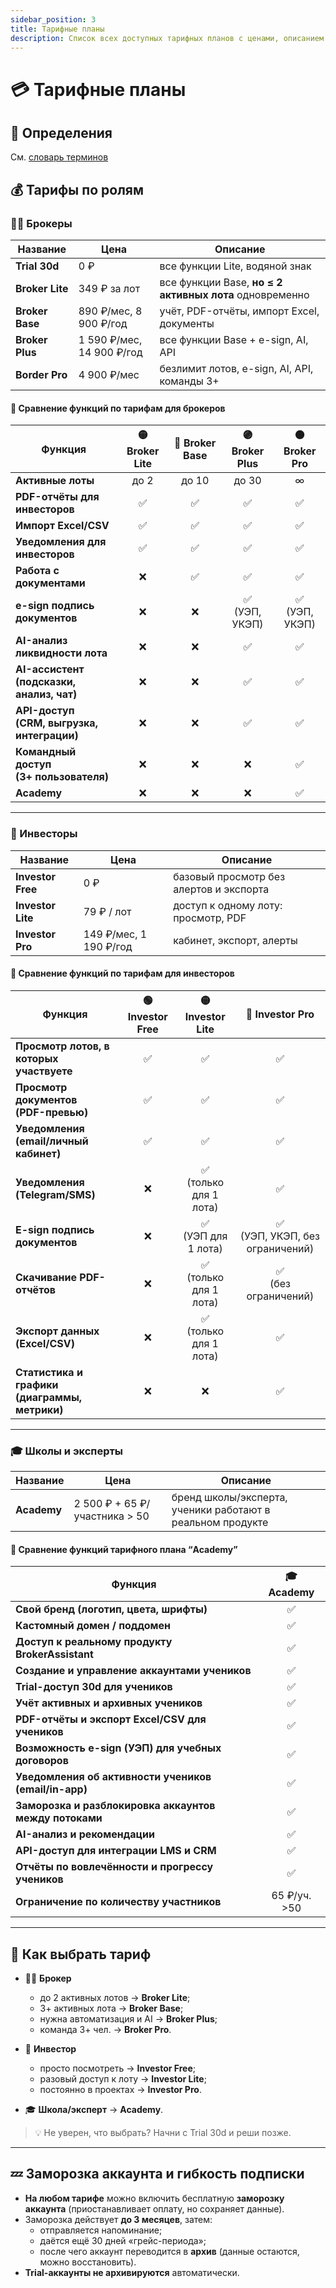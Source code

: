 ```yaml
---
sidebar_position: 3
title: Тарифные планы
description: Список всех доступных тарифных планов с ценами, описанием функций и целевой аудиторией
---
```


# 💳 Тарифные планы

## 📔 Определения

См. [словарь терминов](glossary.md)

## 💰 Тарифы по ролям

### 🧑‍💼 Брокеры

| Название        | Цена                      | Описание                                                |
|-----------------|---------------------------|---------------------------------------------------------|
| **Trial 30d**   | 0 ₽                       | все функции Lite, водяной знак                          |
| **Broker Lite** | 349 ₽ за лот              | все функции Base, **но ≤ 2 активных лота** одновременно |
| **Broker Base** | 890 ₽/мес, 8 900 ₽/год    | учёт, PDF-отчёты, импорт Excel, документы               |
| **Broker Plus** | 1 590 ₽/мес, 14 900 ₽/год | все функции Base + e-sign, AI, API                      |
| **Border Pro**  | 4 900 ₽/мес               | безлимит лотов, e-sign, AI, API, команды 3+             |

#### 🧩 Сравнение функций по тарифам для брокеров

| Функция                                        | 🟡 **Broker Lite** | 🔵 **Broker Base** | 🟣 **Broker Plus** | ⚫ **Broker Pro**  |
|------------------------------------------------|:------------------:|:------------------:|:------------------:|:-----------------:|
| **Активные лоты**                              |        до 2        |       до 10        |       до 30        |         ∞         |
| **PDF-отчёты для инвесторов**                  |         ✅          |         ✅          |         ✅          |         ✅         |
| **Импорт Excel/CSV**                           |         ✅          |         ✅          |         ✅          |         ✅         |
| **Уведомления для инвесторов**                 |         ✅          |         ✅          |         ✅          |         ✅         |
| **Работа с документами**                       |         ❌          |         ✅          |         ✅          |         ✅         |
| **e-sign подпись документов**                  |         ❌          |         ❌          | ✅<br/>(УЭП, УКЭП)  | ✅<br/>(УЭП, УКЭП) |
| **AI-анализ ликвидности лота**                 |         ❌          |         ❌          |         ✅          |         ✅         |
| **AI-ассистент<br/>(подсказки, анализ, чат)**  |         ❌          |         ❌          |         ✅          |         ✅         |
| **API-доступ<br/>(CRM, выгрузка, интеграции)** |         ❌          |         ❌          |         ✅          |         ✅         |
| **Командный доступ<br/>(3+ пользователя)**     |         ❌          |         ❌          |         ❌          |         ✅         |
| **Academy**                                    |         ❌          |         ❌          |         ❌          |         ✅         |

---

### 👥 Инвесторы

| Название          | Цена                   | Описание                                |
|-------------------|------------------------|-----------------------------------------|
| **Investor Free** | 0 ₽                    | базовый просмотр без алертов и экспорта |
| **Investor Lite** | 79 ₽ / лот             | доступ к одному лоту: просмотр, PDF     |
| **Investor Pro**  | 149 ₽/мес, 1 190 ₽/год | кабинет, экспорт, алерты                |

#### 🧩 Сравнение функций по тарифам для инвесторов

| Функция                                           | 🟢 Investor Free |     🟡 Investor Lite      |          🔵 Investor Pro           |
|---------------------------------------------------|:----------------:|:-------------------------:|:----------------------------------:|
| **Просмотр лотов, в которых участвуете**          |        ✅         |             ✅             |                 ✅                  |
| **Просмотр документов<br/>(PDF-превью)**          |        ✅         |             ✅             |                 ✅                  |
| **Уведомления<br/>(email/личный кабинет)**        |        ✅         |             ✅             |                 ✅                  |
| **Уведомления<br/>(Telegram/SMS)**                |        ❌         | ✅<br/>(только для 1 лота) |                 ✅                  |
| **E-sign подпись документов**                     |        ❌         |  ✅<br/>(УЭП для 1 лота)   | ✅<br/>(УЭП, УКЭП, без ограничений) |
| **Скачивание PDF-отчётов**                        |        ❌         | ✅<br/>(только для 1 лота) |      ✅<br/>(без ограничений)       |
| **Экспорт данных<br/>(Excel/CSV)**                |        ❌         | ✅<br/>(только для 1 лота) |                 ✅                  |
| **Статистика и графики<br/>(диаграммы, метрики)** |        ❌         |             ❌             |                 ✅                  |

---

### 🎓 Школы и эксперты

| Название    | Цена                          | Описание                                                   |
|-------------|-------------------------------|------------------------------------------------------------|
| **Academy** | 2 500 ₽ + 65 ₽/участника > 50 | бренд школы/эксперта, ученики работают в реальном продукте |

#### 🧩 Сравнение функций тарифного плана “Academy”

| Функция                                                |  🎓 Academy  |
|--------------------------------------------------------|:------------:|
| **Свой бренд (логотип, цвета, шрифты)**                |      ✅       |
| **Кастомный домен / поддомен**                         |      ✅       |
| **Доступ к реальному продукту BrokerAssistant**        |      ✅       |
| **Создание и управление аккаунтами учеников**          |      ✅       |
| **Trial-доступ 30d для учеников**                      |      ✅       |
| **Учёт активных и архивных учеников**                  |      ✅       |
| **PDF-отчёты и экспорт Excel/CSV для учеников**        |      ✅       |
| **Возможность e-sign (УЭП) для учебных договоров**     |      ✅       |
| **Уведомления об активности учеников (email/in-app)**  |      ✅       |
| **Заморозка и разблокировка аккаунтов между потоками** |      ✅       |
| **AI-анализ и рекомендации**                           |      ✅       |
| **API-доступ для интеграции LMS и CRM**                |      ✅       |
| **Отчёты по вовлечённости и прогрессу учеников**       |      ✅       |
| **Ограничение по количеству участников**               | 65 ₽/уч. >50 |

---

## 🧠 Как выбрать тариф

- 🧑‍💼 **Брокер**
    - до 2 активных лотов → **Broker Lite**;
    - 3+ активных лота → **Broker Base**;
    - нужна автоматизация и AI → **Broker Plus**;
    - команда 3+ чел. → **Broker Pro**.

- 👥 **Инвестор**
    - просто посмотреть → **Investor Free**;
    - разовый доступ к лоту → **Investor Lite**;
    - постоянно в проектах → **Investor Pro**.

- 🎓 **Школа/эксперт** → **Academy**.

> 💡 Не уверен, что выбрать? Начни с Trial 30d и реши позже.

---

## 💤 Заморозка аккаунта и гибкость подписки

- **На любом тарифе** можно включить бесплатную **заморозку аккаунта** (приостанавливает оплату, но сохраняет данные).
- Заморозка действует **до 3 месяцев**, затем:
    - отправляется напоминание;
    - даётся ещё 30 дней «грейс-периода»;
    - после чего аккаунт переводится в **архив** (данные остаются, можно восстановить).
- **Trial-аккаунты не архивируются** автоматически.
